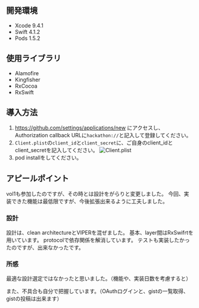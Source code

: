 ## 開発環境
- Xcode 9.4.1
- Swift 4.1.2
- Pods 1.5.2

## 使用ライブラリ
- Alamofire
- Kingfisher
- RxCocoa
- RxSwift

## 導入方法
1. https://github.com/settings/applications/new にアクセスし、Authorization callback URLに`hackathon://`と記入して登録してください。
2. `Client.plist`の`client_id`と`client_secret`に、ご自身のclient_idとclient_secretを記入してください。
![Client.plist](https://github.com/tomoyamatsuyama/git-push-hackathon/blob/master/tomoyamatsuyama/vol2/Client.png)
3. pod installをしてください。

## アピールポイント
vol1も参加したのですが、その時とは設計をがらりと変更しました。
今回、実装できた機能は最低限ですが、今後拡張出来るように工夫しました。

### 設計
設計は、clean architectureとVIPERを混ぜました。
基本、layer間はRxSwifrtを用いています。
protocolで依存関係を解消しています。
テストも実装したかったのですが、出来なかったです。

### 所感
最適な設計選定ではなかったと思いました。（機能や、実装日数を考慮すると）

また、不具合も自分で把握しています。（OAuthログインと、gistの一覧取得、gistの投稿は出来ます）


